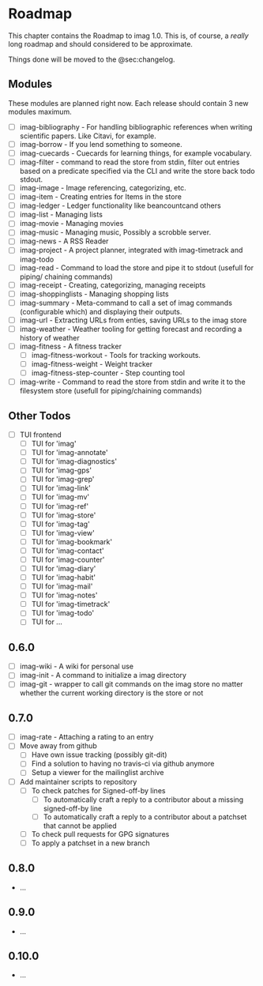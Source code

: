 # Roadmap

This chapter contains the Roadmap to imag 1.0. This is, of course, a _really_
long roadmap and should considered to be approximate.

Things done will be moved to the @sec:changelog.

## Modules

These modules are planned right now. Each release should contain 3 new modules
maximum.

- [ ] imag-bibliography - For handling bibliographic references when writing
      scientific papers. Like Citavi, for example.
- [ ] imag-borrow - If you lend something to someone.
- [ ] imag-cuecards - Cuecards for learning things, for example vocabulary.
- [ ] imag-filter - command to read the store from stdin, filter out entries
      based on a predicate specified via the CLI and write the store back todo
      stdout.
- [ ] imag-image - Image referencing, categorizing, etc.
- [ ] imag-item - Creating entries for Items in the store
- [ ] imag-ledger - Ledger functionality like beancountcand others
- [ ] imag-list - Managing lists
- [ ] imag-movie - Managing movies
- [ ] imag-music - Managing music, Possibly a scrobble server.
- [ ] imag-news - A RSS Reader
- [ ] imag-project - A project planner, integrated with imag-timetrack and
      imag-todo
- [ ] imag-read - Command to load the store and pipe it to stdout (usefull for
      piping/ chaining commands)
- [ ] imag-receipt - Creating, categorizing, managing receipts
- [ ] imag-shoppinglists - Managing shopping lists
- [ ] imag-summary - Meta-command to call a set of imag commands (configurable
      which) and displaying their outputs.
- [ ] imag-url - Extracting URLs from enties, saving URLs to the imag store
- [ ] imag-weather - Weather tooling for getting forecast and recording a
      history of weather
- [ ] imag-fitness - A fitness tracker
    - [ ] imag-fitness-workout - Tools for tracking workouts.
    - [ ] imag-fitness-weight - Weight tracker
    - [ ] imag-fitness-step-counter - Step counting tool
- [ ] imag-write - Command to read the store from stdin and write it to the
      filesystem store (usefull for piping/chaining commands)

## Other Todos

* [ ] TUI frontend
  * [ ] TUI for 'imag'
  * [ ] TUI for 'imag-annotate'
  * [ ] TUI for 'imag-diagnostics'
  * [ ] TUI for 'imag-gps'
  * [ ] TUI for 'imag-grep'
  * [ ] TUI for 'imag-link'
  * [ ] TUI for 'imag-mv'
  * [ ] TUI for 'imag-ref'
  * [ ] TUI for 'imag-store'
  * [ ] TUI for 'imag-tag'
  * [ ] TUI for 'imag-view'
  * [ ] TUI for 'imag-bookmark'
  * [ ] TUI for 'imag-contact'
  * [ ] TUI for 'imag-counter'
  * [ ] TUI for 'imag-diary'
  * [ ] TUI for 'imag-habit'
  * [ ] TUI for 'imag-mail'
  * [ ] TUI for 'imag-notes'
  * [ ] TUI for 'imag-timetrack'
  * [ ] TUI for 'imag-todo'
  * [ ] TUI for ...

## 0.6.0

- [ ] imag-wiki - A wiki for personal use
- [ ] imag-init - A command to initialize a imag directory
- [ ] imag-git - wrapper to call git commands on the imag store no matter
  whether the current working directory is the store or not

## 0.7.0

- [ ] imag-rate - Attaching a rating to an entry
- [ ] Move away from github
    - [ ] Have own issue tracking (possibly git-dit)
    - [ ] Find a solution to having no travis-ci via github anymore
    - [ ] Setup a viewer for the mailinglist archive
- [ ] Add maintainer scripts to repository
    - [ ] To check patches for Signed-off-by lines
        - [ ] To automatically craft a reply to a contributor about a missing
              signed-off-by line
        - [ ] To automatically craft a reply to a contributor about a patchset that
              cannot be applied
    - [ ] To check pull requests for GPG signatures
    - [ ] To apply a patchset in a new branch

## 0.8.0

* ...

## 0.9.0

* ...

## 0.10.0

* ...

